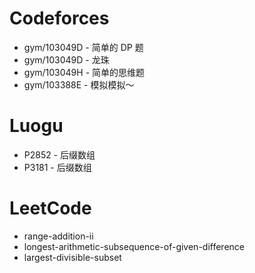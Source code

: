 # Codeforces
* gym/103049D - 简单的 DP 题
* gym/103049D - 龙珠
* gym/103049H - 简单的思维题
* gym/103388E - 模拟模拟～

# Luogu
* P2852 - 后缀数组
* P3181 - 后缀数组

# LeetCode
* range-addition-ii
* longest-arithmetic-subsequence-of-given-difference
* largest-divisible-subset
